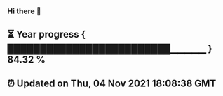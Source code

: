 ### Hi there 👋
⏳ Year progress { █████████████████████████▁▁▁▁▁ } 84.32 %
---
⏰ Updated on Thu, 04 Nov 2021 18:08:38 GMT
---
